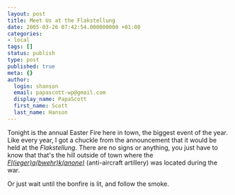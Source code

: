 ```yaml
---
layout: post
title: Meet Us at the Flakstellung
date: 2005-03-26 07:42:54.000000000 +01:00
categories:
- local
tags: []
status: publish
type: post
published: true
meta: {}
author:
  login: shanson
  email: papascott-wp@gmail.com
  display_name: PapaScott
  first_name: Scott
  last_name: Hanson
---
```

<p>Tonight is the annual Easter Fire here in town, the biggest event of the year. Like every year, I got a chuckle from the announcement that it would be held at the <em>Flakstellung</em>. There are no signs or anything, you just have to know that that's the hill outside of town where the <a href="http://dictionary.reference.com/search?q=flak" title="Dictionary.com/flak"><em>Fl(ieger)a(bwehr)k(anone)</em></a> (anti-aircraft artillery) was located during the war.</p>
<p>Or just wait until the bonfire is lit, and follow the smoke.</p>
